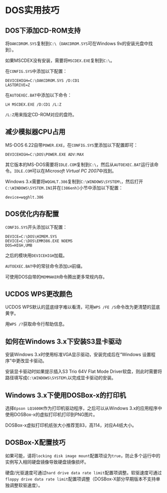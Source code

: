 DOS实用技巧
===========

DOS下添加CD-ROM支持
-------------------

将`OAKCDROM.SYS`复制到`C:\`（`OAKCDROM.SYS`可在Windows 9x的安装光盘中找到）。

如果MSCDEX没有安装，需要将`MSCDEX.EXE`复制到`C:\`。

在`CONFIG.SYS`中添加以下配置：

	DEVICEHIGH=C:\OAKCDROM.SYS /D:CD1
	LASTDRIVE=Z

在`AUTOEXEC.BAT`中添加以下命令：

	LH MSCDEX.EXE /D:CD1 /L:Z

`/L:Z`用来指定CD-ROM对应的盘符。

减少模拟器CPU占用
-----------------

MS-DOS 6.22自带`POWER.EXE`，在`CONFIG.SYS`里添加以下配置即可：

	DEVICEHIGH=C:\DOS\POWER.EXE ADV:MAX

其它版本的MS-DOS需要将`IDLE.COM`复制到`C:\`，然后从`AUTOEXEC.BAT`运行该命令。`IDLE.COM`可以在*Microsoft Virtual PC 2007*中找到。

Windows 3.x需要将`WQGHLT.386`复制到`C:\WINDOWS\SYSTEM\`，然后打开`C:\WINDOWS\SYSTEM.INI`并在`[386enh]`小节中添加以下配置：

	device=wqghlt.386

DOS优化内存配置
---------------

`CONFIG.SYS`开头添加以下配置：

	DEVICE=C:\DOS\HIMEM.SYS
	DEVICE=C:\DOS\EMM386.EXE NOEMS
	DOS=HIGH,UMB

之后的模块用`DEVICEHIGH`加载。

`AUTOEXEC.BAT`中的常驻命令添加`LH`前缀。

可使用DOS自带的`MEMMAKER`命令腾出更多常规内存。

UCDOS WPS更改颜色
-----------------

UCDOS WPS默认的蓝底绿字难以看清，可用`WPS /FE /S`命令改为更清楚的蓝底黄字。

用`WPS /?`获取命令行帮助信息。

如何在Windows 3.x下安装S3显卡驱动
---------------------------------

安装Windows 3.x时使用标准VGA显示驱动，安装完成后在“Windows 设置程序”中更改显卡驱动。

安装显卡驱动时如果提示插入S3 Trio 64V Flat Mode Driver软盘，则此时需要将路径填写成`C:\WINDOWS\SYSTEM\`以完成显卡驱动的安装。

Windows 3.x下使用DOSBox-x的打印机
--------------------------------

选择`Epson LQ1600K`作为打印机驱动程序，之后可以从Windows 3.x的应用程序中使用DOSBox-x的虚拟打印机打印到PNG图片。

DOSBox-x虚拟打印机纸张大小推荐宽83，高114，对应A4纸大小。

DOSBox-X配置技巧
----------------

如果可能，请将`locking disk image mount`配置项设为`true`，防止多个运行中的实例写入相同硬盘镜像导致硬盘镜像损坏。

硬盘/光驱速度可通过`hard drive data rate limit`配置项调整。软驱速度可通过`floppy drive data rate limit`配置项调整（DOSBox-X部分早期版本不支持单独调整软驱速度）。

